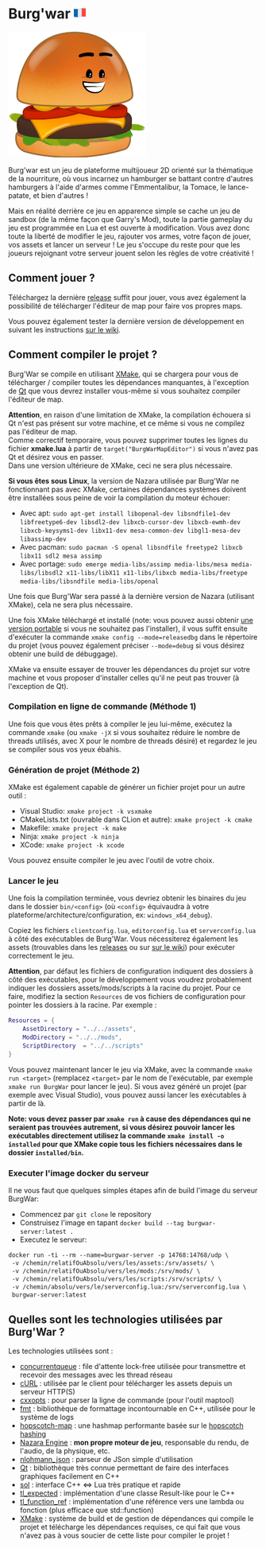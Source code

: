 # Burg'war [![France flag](.github/images/franceflag.png)](README_fr.md)

![Le burger iconique de Burgwar](.github/images/burger.png)

Burg'war est un jeu de plateforme multijoueur 2D orienté sur la thématique de la nourriture, où vous incarnez un hamburger se battant contre d'autres hamburgers à l'aide d'armes comme l'Emmentalibur, la Tomace, le lance-patate, et bien d'autres !

Mais en réalité derrière ce jeu en apparence simple se cache un jeu de sandbox (de la même façon que Garry's Mod), toute la partie gameplay du jeu est programmée en Lua et est ouverte à modification. 
Vous avez donc toute la liberté de modifier le jeu, rajouter vos armes, votre façon de jouer, vos assets et lancer un serveur ! Le jeu s'occupe du reste pour que les joueurs rejoignant votre serveur jouent selon les règles de votre créativité !

## Comment jouer ?

Téléchargez la dernière [release](https://github.com/DigitalPulseSoftware/BurgWar/releases) suffit pour jouer, vous avez également la possibilité de télécharger l'éditeur de map pour faire vos propres maps.

Vous pouvez également tester la dernière version de développement en suivant les instructions [sur le wiki](https://github.com/DigitalPulseSoftware/BurgWar/wiki/%5BFR%5D-T%C3%A9l%C3%A9charger-les-nightlies-pour-jouer-au-jeu-hors-releases).

## Comment compiler le projet ?

Burg'War se compile en utilisant [XMake](https://xmake.io), qui se chargera pour vous de télécharger / compiler toutes les dépendances manquantes, à l'exception de [Qt](https://www.qt.io) que vous devrez installer vous-même si vous souhaitez compiler l'éditeur de map.

**Attention**, en raison d'une limitation de XMake, la compilation échouera si Qt n'est pas présent sur votre machine, et ce même si vous ne compilez pas l'éditeur de map.  
Comme correctif temporaire, vous pouvez supprimer toutes les lignes du fichier **xmake.lua** à partir de `target("BurgWarMapEditor")` si vous n'avez pas Qt et désirez vous en passer.  
Dans une version ultérieure de XMake, ceci ne sera plus nécessaire.

**Si vous êtes sous Linux**, la version de Nazara utilisée par Burg'War ne fonctionnant pas avec XMake, certaines dépendances systèmes doivent être installées sous peine de voir la compilation du moteur échouer:
* Avec apt: `sudo apt-get install libopenal-dev libsndfile1-dev libfreetype6-dev libsdl2-dev libxcb-cursor-dev libxcb-ewmh-dev libxcb-keysyms1-dev libx11-dev mesa-common-dev libgl1-mesa-dev libassimp-dev`
* Avec pacman: `sudo pacman -S openal libsndfile freetype2 libxcb libx11 sdl2 mesa assimp`
* Avec portage: `sudo emerge media-libs/assimp media-libs/mesa media-libs/libsdl2 x11-libs/libX11 x11-libs/libxcb media-libs/freetype media-libs/libsndfile media-libs/openal`

Une fois que Burg'War sera passé à la dernière version de Nazara (utilisant XMake), cela ne sera plus nécessaire.

Une fois XMake téléchargé et installé (note: vous pouvez aussi obtenir [une version portable](https://github.com/xmake-io/xmake/releases) si vous ne souhaitez pas l'installer), il vous suffit ensuite d'exécuter la commande `xmake config --mode=releasedbg` dans le répertoire du projet (vous pouvez également préciser `--mode=debug` si vous désirez obtenir une build de débuggage).

XMake va ensuite essayer de trouver les dépendances du projet sur votre machine et vous proposer d'installer celles qu'il ne peut pas trouver (à l'exception de Qt).

### Compilation en ligne de commande (Méthode 1)

Une fois que vous êtes prêts à compiler le jeu lui-même, exécutez la commande `xmake` (ou `xmake -jX` si vous souhaitez réduire le nombre de threads utilisés, avec X pour le nombre de threads désiré) et regardez le jeu se compiler sous vos yeux ébahis.

### Génération de projet (Méthode 2)

XMake est également capable de générer un fichier projet pour un autre outil :
- Visual Studio: `xmake project -k vsxmake`
- CMakeLists.txt (ouvrable dans CLion et autre): `xmake project -k cmake`
- Makefile: `xmake project -k make`
- Ninja: `xmake project -k ninja`
- XCode: `xmake project -k xcode`

Vous pouvez ensuite compiler le jeu avec l'outil de votre choix.

### Lancer le jeu

Une fois la compilation terminée, vous devriez obtenir les binaires du jeu dans le dossier `bin/<config>` (où `<config>` équivaudra à votre plateforme/architecture/configuration, ex: `windows_x64_debug`).

Copiez les fichiers `clientconfig.lua`, `editorconfig.lua` et `serverconfig.lua` à côté des exécutables de Burg'War. Vous nécessiterez également les assets (trouvables dans les [releases](https://github.com/DigitalPulseSoftware/BurgWar/releases) ou sur [sur le wiki](https://github.com/DigitalPulseSoftware/BurgWar/wiki/%5BFR%5D-T%C3%A9l%C3%A9charger-les-nightlies-pour-jouer-au-jeu-hors-releases)) pour exécuter correctement le jeu.

**Attention**, par défaut les fichiers de configuration indiquent des dossiers à côté des exécutables, pour le développement vous voudrez probablement indiquer les dossiers assets/mods/scripts à la racine du projet. Pour ce faire, modifiez la section `Resources` de vos fichiers de configuration pour pointer les dossiers à la racine. Par exemple :
```lua
Resources = {
	AssetDirectory = "../../assets",
	ModDirectory = "../../mods",
	ScriptDirectory  = "../../scripts"
}
```

Vous pouvez maintenant lancer le jeu via XMake, avec la commande `xmake run <target>` (remplacez `<target>` par le nom de l'exécutable, par exemple `xmake run BurgWar` pour lancer le jeu). Si vous avez généré un projet (par exemple avec Visual Studio), vous pouvez aussi lancer les exécutables à partir de là.

**Note: vous devez passer par `xmake run` à cause des dépendances qui ne seraient pas trouvées autrement, si vous désirez pouvoir lancer les exécutables directement utilisez la commande `xmake install -o installed` pour que XMake copie tous les fichiers nécessaires dans le dossier `installed/bin`.**

### Executer l'image docker du serveur

Il ne vous faut que quelques simples étapes afin de build l'image du serveur BurgWar:
- Commencez par `git clone` le repository
- Construisez l'image en tapant `docker build --tag burgwar-server:latest .`
- Executez le serveur:
```
docker run -ti --rm --name=burgwar-server -p 14768:14768/udp \
 -v /chemin/relatifOuAbsolu/vers/les/assets:/srv/assets/ \
 -v /chemin/relatifOuAbsolu/vers/les/mods:/srv/mods/ \
 -v /chemin/relatifOuAbsolu/vers/les/scripts:/srv/scripts/ \
 -v /chemin/absolu/vers/le/serverconfig.lua:/srv/serverconfig.lua \
 burgwar-server:latest
```

## Quelles sont les technologies utilisées par Burg'War ?

Les technologies utilisées sont :
- [concurrentqueue](https://github.com/cameron314/concurrentqueue) : file d'attente lock-free utilisée pour transmettre et recevoir des messages avec les thread réseau
- [cURL](https://curl.haxx.se/) : utilisée par le client pour télécharger les assets depuis un serveur HTTP(S)
- [cxxopts](https://github.com/jarro2783/cxxopts) : pour parser la ligne de commande (pour l'outil maptool)
- [fmt](https://github.com/fmtlib/fmt) : bibliothèque de formattage incontournable en C++, utilisée pour le système de logs
- [hopscotch-map](https://github.com/Tessil/hopscotch-map) : une hashmap performante basée sur le [hopscotch hashing](https://en.wikipedia.org/wiki/Hopscotch_hashing)
- [Nazara Engine](https://github.com/DigitalPulseSoftware/NazaraEngine) : **mon propre moteur de jeu**, responsable du rendu, de l'audio, de la physique, etc.
- [nlohmann_json](https://json.nlohmann.me) : parseur de JSon simple d'utilisation
- [Qt](https://www.qt.io) : bibliothèque très connue permettant de faire des interfaces graphiques facilement en C++
- [sol](https://github.com/ThePhD/sol2) : interface C++ <=> Lua très pratique et rapide
- [tl_expected](https://github.com/TartanLlama/expected) : implémentation d'une classe Result-like pour le C++
- [tl_function_ref](https://github.com/TartanLlama/function_ref) : implémentation d'une référence vers une lambda ou fonction (plus efficace que std::function)
- [XMake](https://xmake.io) : système de build et de gestion de dépendances qui compile le projet et télécharge les dépendances requises, ce qui fait que vous n'avez pas à vous soucier de cette liste pour compiler le projet !
